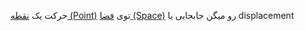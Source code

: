 حرکت یک [نقطه (Point)](نقطه%20(Point).md) توی [فضا (Space)](فضا%20(Space).md) رو میگن جابجایی یا displacement


